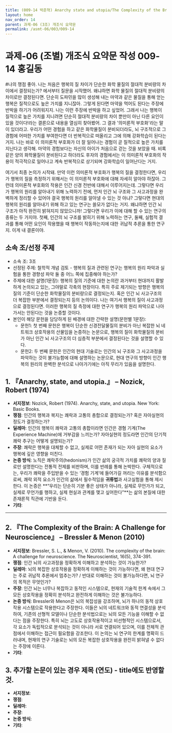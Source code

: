 ```yaml
---
title: (009-14 박준혁) Anarchy state and utopia/The Complexity of the Brain
layout: home
nav_order: 14
parent: 과제-06 (3조) 개조식 요약문
permalink: /asmt-06/003/009-14
---
```


# 과제-06 (조별) 개조식 요약문 작성 009-14 홍길동

#나의 쟁점
좋아. 나는 처음은 행복의 질 차이가 단순한 화학 물질의 절대적 분비량의 차이에서 결정되는가? 에서부터 질문을 시작했어. 왜냐하면 화학 물질의 절대적 분비량의 차이로만 결정된다면. 단순히 도파민을 많이 생성해 내는 마약과 같은 물질을 통해 얻는 행복은 질적으로도 높은 가치를 지니잖아. 그렇게 된다면 마약을 먹어도 된다는 주장에 반박을 하기가 어려워지지. 나는 이런 주장에 반박을 하고 싶었어. 그래서 나는 행복이 질적으로 높은 가치를 지니려면 단순히 절대적 분비량의 차이 뿐만이 아닌 다른 요인이 있을 것이다!라는 결론으로 내용을 열심히 찾아봤어. 그 결과 '의미론적 부호화'라는 말이 있더라고. 우리가 어떤 경험을 하고 같은 화학물질이 분비되더라도, 뇌 구조적으로 그 경험에 어떠한 가치를 부여한다면 더 반복적으로 떠올리고 그에 의해 강화학습이 된다는 거지. 나는 바로 이 의미론적 부호화가 더 잘 일어나는 경험이 곧 질적으로 높은 가치를 지닌다고 생각해. 마약의 경험보다는 자신의 아이가 처음으로 걷는 것을 보았을 때. 비록 같은 양의 화학물질이 분비된다고 하더라도 후자의 경험에서는 이 의미론적 부호화의 작용이 적극적으로 일어나고 계속 반복적으로 상기되며 강화학습이 일어난다는 거지. 

 여기서 최종 논의가 시작돼. 만약 이런 의미론적 부호화가 행복의 질을 결정한다면, 우리가 행복의 질을 측정하기 위해서는 이 의미론적 부호화에 대해 자세히 알아야 하잖아. 그런데 의미론적 부호화의 작용은 인간 신경 전반에 대해서 이루어지는데. 그렇다면 우리가 행복의 원리를 알아내기 위해 노력하기 전에, 먼저 인간 뇌 구조와 그 사고과정을 완벽하게 정리할 수 있어야 결국 행복의 원리를 알아낼 수 있는 것 아냐? 그렇다면 현대의 행복의 원리를 알아내기 위해 하고 있는 연구는 쓸모가 없다는 거지. 왜냐하면 인간 뇌 구조가 아직 완전히 밝혀지지 않았으니까! 그렇다면 우리가 이에 대해 할 수 있는 연구의 종류는 두 가지야. 첫째, 인간의 뇌 구조를 밝히기 위해 노력하는 연구, 둘째, 실험적 결과를 통해 어떤 요인이 작용했을 때 행복이 작동하는지에 대한 귀납적 추론을 통한 연구지. 이게 내 결론이야.


## 소속 조/선정 주제

- 소속 조: 3조
- 선정된 주제: 철학적 개념 검토 - 행복의 질과 관련된 연구는 행복의 원리 파악과 실험을 통한 경향성 파악 둘 중 어느 쪽에 집중해야 하는가?
- 주제에 대한 설명(1문장): 행복의 질의 기준에 대한 논의란 과거부터 현대까지 활발하게 논의되고 있는, 그야말로 각축의 현장이다. 특히 주로 제기되는 방향은 행복의 질의 기준이 단순한 화학물질의 분비량으로 결정되는지. 혹은 인간 뇌 사고구조의 더 복잡한 부분에서 결정되는지 등의 논의이다. 나는 여기서 행복의 질이 사고과정으로 결정된다면. 이러한 행복의 질 측정에 대한 연구가 행복의 원리 파악으로 나아가서는 안된다는 것을 논증할 것이다.
- 본인이 해당 문헌을 담당하게 된 배경에 대한 간략한 설명(문헌별 1문장): 
  - 문헌1: 첫 번째 문헌은 행복이 단순한 신경전달물질의 분비가 아닌 복잡한 뇌 네트워크 상호작용의 산물임을 논증하는 논문으로, 행복의 질이 화학물질의 분비가 아닌 인간 뇌 사고구조의 더 심층적 부분에서 결정된다는 것을 설명할 수 있다.
  - 문헌2: 두 번째 문헌은 인간의 현대 기술로는 인간의 뇌 구조와 그 사고과정을 파악하는 것이 불가능함에 대해 설명하는 논문으로, 현대 연구의 방향이 인간 행복의 원리의 완벽한 분석으로 나아가기에는 아직 무리가 있음을 설명한다.

## 1. 『Anarchy, state, and utopia.』 – Nozick, Robert (1974)

- **서지정보**: Nozick, Robert (1974). Anarchy, state, and utopia. New York: Basic Books.
- **쟁점**: 인간의 행복과 복지는 쾌락과 고통의 총합으로 결정되는가? 혹은 자아실현의 정도가 결정하는가?
- **딜레마**: 인간의 행복이 쾌락과 고통의 총합이라면 인간은 경혐 기계(The Experience Machine)에 거부감을 느끼는가? 자아실현의 정도라면 인간의 단기적 쾌락 추구는 어떻게 설명되는가?
- **주장**: 쾌락은 행복을 대체할 수 없고, 실제로 어떤 존재가 되는 자아 실현의 요소가 행복에 깊은 영향을 미친다.
- **논증 방식**: 노직은 쾌락주의(hedonism)가 인간 삶의 궁극적 가치를 쾌락의 양과 질로만 설명한다는 전통적 전제를 비판하며, 이를 반례를 통해 논박한다. 구체적으로는, 우리가 쾌락을 주입받을 수 있는 ‘경험 기계’에 들어가길 꺼리는 이유를 분석함으로써, 쾌락 외적 요소가 인간의 삶에서 필수적임을 **귀류법**과 사고실험을 통해 제시한다. 이 논증은 **“우리는 단순히 기분 좋은 상태가 아니라, 실제로 무언가가 되고, 실제로 무언가를 행하고, 실제 현실과 관계를 맺고 싶어한다”**는 삶의 본질에 대한 존재론적 직관에 기반을 둔다.
- **기타**: 

---

## 2. 『The Complexity of the Brain: A Challenge for Neuroscience』 – Bressler & Menon (2010)
- **서지정보**: Bressler, S. L., & Menon, V. (2010). The complexity of the brain: A challenge for neuroscience. The Neuroscientist, 16(5), 374-391.
- **쟁점**: 인간 뇌의 사고과정을 정확하게 이해하고 분석하는 것이 가능한가? 
- **딜레마**: 뇌의 복잡한 상호작용을 정확하게 이해하는 것이 가능하다면, 왜 현대 연구는 주로 귀납적 추론에서 멈추는가? / 반대로 이해하는 것이 불가능하다면, 뇌 연구의 목적은 무엇인가?
- **주장**: 인간 뇌는 너무나 복잡하고 동적인 시스템으로, 현재의 기술적 한계 속에서 그 모든 상호작용을 정확히 분석하고 완전하게 이해하는 것은 불가능하다.
- **논증 방식**: Bressler와 Menon은 뇌의 복잡성을 강조하며, 뇌가 하나의 동적 상호작용 시스템으로 작용한다고 주장한다. 이들은 뇌의 네트워크와 동적 연결성을 분석하여, 기존의 선형적 모델이나 단순한 분석법으로는 뇌의 모든 기능을 이해할 수 없다는 점을 주장한다. 특히 뇌는 고도로 상호작용적이고 비선형적인 시스템으로서, 각 요소가 독립적으로 분석되는 것이 아니라 서로 연결되어 있으며, 이를 전체적 관점에서 이해하는 접근이 필요함을 강조한다. 이 논의는 뇌 연구의 한계를 명확히 드러내며, 현재의 연구 기술로는 뇌의 모든 복잡한 상호작용을 완전히 밝혀낼 수 없다는 주장에 이른다.
- **기타**: 

## 3. 추가할 논문이 있는 경우 제목 (연도) - title에도 반영할 것.

- **서지정보**: 
- **쟁점**: 
- **딜레마**: 
- **주장**:   
- **논증 방식**: 
- **기타**: 